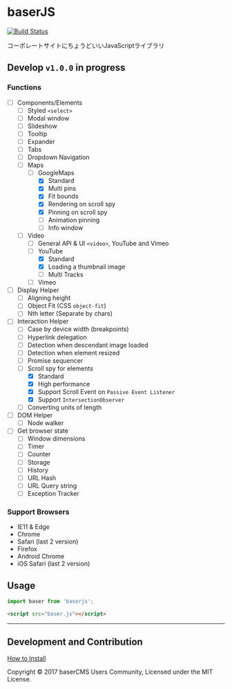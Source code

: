 baserJS
===

[![Build Status](https://travis-ci.org/baserproject/baserjs.svg?branch=rc)](https://travis-ci.org/baserproject/baserjs)

コーポレートサイトにちょうどいいJavaScriptライブラリ

<!--- [Web Site](https://baserproject.github.io/baserjs)
- [API Document](http://baserproject.github.io/baserjs/docs/)
- [Reference](http://qiita.com/search?q=baserjs)-->

## Develop `v1.0.0` in progress

### Functions
- [ ] Components/Elements
	- [ ] Styled `<select>`
	- [ ] Modal window
	- [ ] Slideshow
	- [ ] Tooltip
	- [ ] Expander
	- [ ] Tabs
	- [ ] Dropdown Navigation
	- [ ] Maps
		- [ ] GoogleMaps
			- [x] Standard
			- [x] Multi pins
			- [x] Fit bounds
			- [x] Rendering on scroll spy
			- [x] Pinning on scroll spy
			- [ ] Animation pinning
			- [ ] Info window
	- [ ] Video
		- [ ] General API & UI `<video>`, YouTube and Vimeo
		- [ ] YouTube
			- [x] Standard
			- [x] Loading a thumbnail image
			- [ ] Multi Tracks
		- [ ] Vimeo
- [ ] Display Helper
	- [ ] Aligning height
	- [ ] Object Fit (CSS `object-fit`)
	- [ ] Nth letter (Separate by chars)
- [ ] Interaction Helper
	- [ ] Case by device width (breakpoints)
	- [ ] Hyperlink delegation
	- [ ] Detection when descendant image loaded
	- [ ] Detection when element resized
	- [ ] Promise sequencer
	- [ ] Scroll spy for elements
		- [x] Standard
		- [x] High performance
		- [x] Support Scroll Event on `Passive Event Listener`
		- [x] Support `IntersectionObserver`
	- [ ] Converting units of length
- [ ] DOM Helper
	- [ ] Node walker
- [ ] Get browser state
	- [ ] Window dimensions
	- [ ] Timer
	- [ ] Counter
	- [ ] Storage
	- [ ] History
	- [ ] URL Hash
	- [ ] URL Query string
	- [ ] Exception Tracker

### Support Browsers
- IE11 & Edge
- Chrome
- Safari (last 2 version)
- Firefox
- Android Chrome
- iOS Safari (last 2 version)

## Usage

```js
import baser from 'baserjs';
```

```html
<script src="baser.js"></script>
```

* * *

## Development and Contribution

[How to Install](INSTALL.md)

Copyright © 2017 baserCMS Users Community, Licensed under the MIT License.
